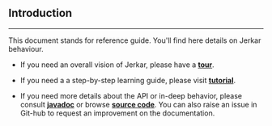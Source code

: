 ## Introduction
----

This document stands for reference guide. You'll find here details on Jerkar behaviour. 

* If you need an overall vision of Jerkar, please have a [__tour__](http://jerkar.github.io/tour.html).

* If you need a a step-by-step learning guide, please visit [__tutorial__](http://jerkar.github.io/documentation/latest/getting-started.html).

* If you need more details about the API or in-deep behavior, please consult [__javadoc__](http://jerkar.github.io/javadoc/latest/index.html) or browse [__source code__](https://github.com/jerkar/jerkar/tree/master/org.jerkar.core). You can also raise an issue in Git-hub to request an improvement on the documentation.
 
<br/>
